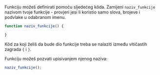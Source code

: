 Funkciju možeš definirati pomoću sljedećeg kôda. Zamijeni `naziv_funkcije` nazivom tvoje funkcije - provjeri jesi li koristio samo slova, brojeve i podvlake u odabranom imenu.

```javascript
function naziv_funkcije() {

}
```

Kôd za koji želiš da bude dio funkcije treba se nalaziti između vitičastih zagrada `{` i `}`.

Funkciju možeš pozvati upisivanjem njenog naziva:

```javascript
naziv_funkcije();
```